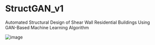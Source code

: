 # StructGAN_v1
Automated Structural Design of Shear Wall Residential Buildings Using GAN-Based Machine Learning Algorithm

![image](https://github.com/wenjie-liao/StructGAN_v1/blob/master/StructGAN_v1.jpg)
